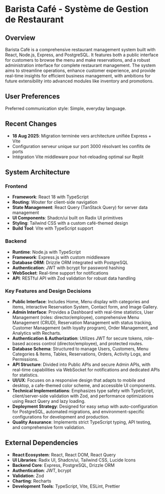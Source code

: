# Barista Café - Système de Gestion de Restaurant

## Overview
Barista Café is a comprehensive restaurant management system built with React, Node.js, Express, and PostgreSQL. It features both a public interface for customers to browse the menu and make reservations, and a robust administration interface for complete restaurant management. The system aims to streamline operations, enhance customer experience, and provide real-time insights for efficient business management, with ambitions for future extensibility into advanced modules like inventory and promotions.

## User Preferences
Preferred communication style: Simple, everyday language.

## Recent Changes
- **18 Aug 2025**: Migration terminée vers architecture unifiée Express + Vite
- Configuration serveur unique sur port 3000 résolvant les conflits de ports
- Intégration Vite middleware pour hot-reloading optimal sur Replit

## System Architecture

### Frontend
- **Framework**: React 18 with TypeScript
- **Routing**: Wouter for client-side navigation
- **State Management**: React Query (TanStack Query) for server data management
- **UI Components**: Shadcn/ui built on Radix UI primitives
- **Styling**: Tailwind CSS with a custom café-themed design
- **Build Tool**: Vite with TypeScript support

### Backend
- **Runtime**: Node.js with TypeScript
- **Framework**: Express.js with custom middleware
- **Database ORM**: Drizzle ORM integrated with PostgreSQL
- **Authentication**: JWT with bcrypt for password hashing
- **WebSocket**: Real-time support for notifications
- **API**: RESTful API with Zod validation for robust data handling

### Key Features and Design Decisions
- **Public Interface**: Includes Home, Menu display with categories and items, interactive Reservation System, Contact form, and Image Gallery.
- **Admin Interface**: Provides a Dashboard with real-time statistics, User Management (roles: director/employee), comprehensive Menu Management (CRUD), Reservation Management with status tracking, Customer Management (with loyalty program), Order Management, and Analytics with Recharts.
- **Authentication & Authorization**: Utilizes JWT for secure tokens, role-based access control (director/employee), and protected routes.
- **Database Schema**: Structured to manage Users, Customers, Menu Categories & Items, Tables, Reservations, Orders, Activity Logs, and Permissions.
- **API Structure**: Divided into Public APIs and secure Admin APIs, with real-time capabilities via WebSocket for notifications and dedicated APIs for statistics.
- **UI/UX**: Focuses on a responsive design that adapts to mobile and desktop, a cafe-themed color scheme, and accessible UI components.
- **Technical Implementations**: Emphasizes type safety with TypeScript, client/server-side validation with Zod, and performance optimizations using React Query and lazy loading.
- **Deployment Strategy**: Designed for easy setup with auto-configuration for PostgreSQL, automated migrations, and environment-specific configurations for development and production.
- **Quality Assurance**: Implements strict TypeScript typing, API testing, and comprehensive form validation.

## External Dependencies

- **React Ecosystem**: React, React DOM, React Query
- **UI Libraries**: Radix UI, Shadcn/ui, Tailwind CSS, Lucide Icons
- **Backend Core**: Express, PostgreSQL, Drizzle ORM
- **Authentication**: JWT, bcrypt
- **Validation**: Zod
- **Charting**: Recharts
- **Development Tools**: TypeScript, Vite, ESLint, Prettier